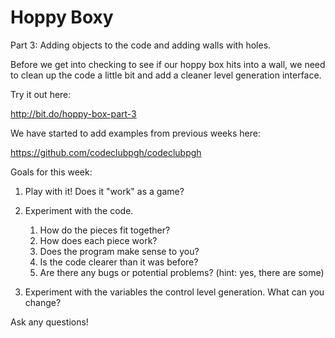 # Hoppy Boxy


Part 3: Adding objects to the code and adding walls with holes.

Before we get into checking to see if our hoppy box hits into a wall, 
we need to clean up the code a little bit and add a cleaner level 
generation interface.

Try it out here: 

http://bit.do/hoppy-box-part-3

We have started to add examples from previous weeks here:

https://github.com/codeclubpgh/codeclubpgh

Goals for this week:

1. Play with it! Does it "work" as a game?

1. Experiment with the code. 
    1. How do the pieces fit together?
    2. How does each piece work?
    2. Does the program make sense to you? 
    3. Is the code clearer than it was before?
    4. Are there any bugs or potential problems? (hint: yes, there are some)
2. Experiment with the variables the control level generation. What can you change?

Ask any questions!
